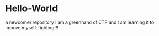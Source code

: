 # Hello-World
a newcomer repository
I am a greenhand of CTF and I am learning it to impove myself.
fighting!!!
